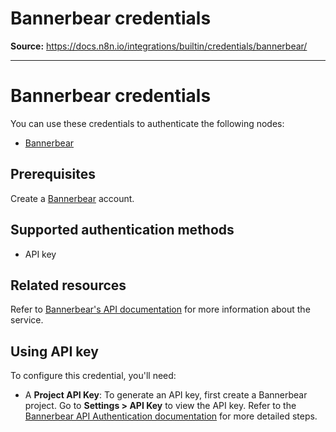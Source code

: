 # Bannerbear credentials

**Source:** https://docs.n8n.io/integrations/builtin/credentials/bannerbear/

---

# Bannerbear credentials

You can use these credentials to authenticate the following nodes:

- [Bannerbear](../../app-nodes/n8n-nodes-base.bannerbear/)

## Prerequisites

Create a [Bannerbear](https://www.BannerBear.com/) account.

## Supported authentication methods

- API key

## Related resources

Refer to [Bannerbear's API documentation](https://developers.bannerbear.com/) for more information about the service.

## Using API key

To configure this credential, you'll need:

- A **Project API Key**: To generate an API key, first create a Bannerbear project. Go to **Settings > API Key** to view the API key. Refer to the [Bannerbear API Authentication documentation](https://developers.bannerbear.com/#authentication) for more detailed steps.
